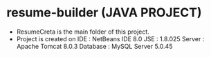 # resume-builder (JAVA PROJECT)
* ResumeCreta is the main folder of this project.
* Project is created on
  IDE : NetBeans IDE 8.0
  JSE : 1.8.025
  Server : Apache Tomcat 8.0.3
  Database : MySQL Server 5.0.45
